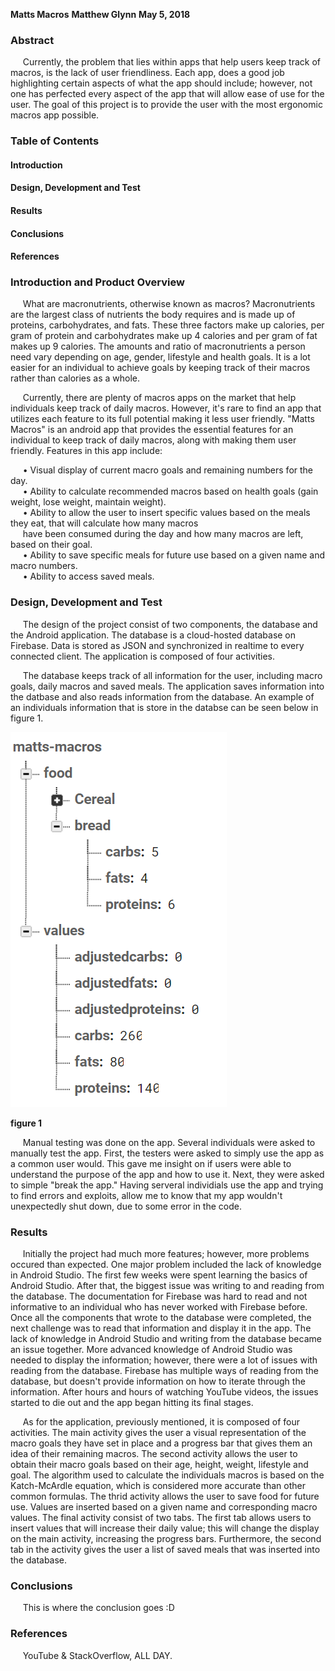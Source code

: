 **Matts Macros**
**Matthew Glynn**
**May 5, 2018**

### Abstract
&nbsp;&nbsp;&nbsp;&nbsp; Currently, the problem that lies within apps that help users keep track of macros, is the lack of user friendliness. Each app, does a good job highlighting certain aspects of what the app should include; however, not one has perfected every aspect of the app that will allow ease of use for the user. The goal of this project is to provide the user with the most ergonomic macros app possible.


### Table of Contents
#### Introduction
#### Design, Development and Test
#### Results
#### Conclusions
#### References


### Introduction and Product Overview
&nbsp;&nbsp;&nbsp;&nbsp; What are macronutrients, otherwise known as macros? Macronutrients are the largest class of nutrients the body requires and is made up of proteins, carbohydrates, and fats. These three factors make up calories, per gram of protein and carbohydrates make up 4 calories and per gram of fat makes up 9 calories. The amounts and ratio of macronutrients a person need vary depending on age, gender, lifestyle and health goals. It is a lot easier for an individual to achieve goals by keeping track of their macros rather than calories as a whole.  

&nbsp;&nbsp;&nbsp;&nbsp; Currently, there are plenty of macros apps on the market that help individuals keep track of daily macros. However, it's rare to find an app that utilizes each feature to its full potential making it less user friendly. "Matts Macros" is an android app that provides the essential features for an individual to keep track of daily macros, along with making them user friendly. Features in this app include:

&nbsp;&nbsp;&nbsp;&nbsp; •	Visual display of current macro goals and remaining numbers for the day.   
&nbsp;&nbsp;&nbsp;&nbsp; •	Ability to calculate recommended macros based on health goals (gain weight, lose weight, maintain weight).   
&nbsp;&nbsp;&nbsp;&nbsp; •	Ability to allow the user to insert specific values based on the meals they eat, that will calculate how many macros  
&nbsp;&nbsp;&nbsp;&nbsp; have been consumed during the day and how many macros are left, based on their goal.   
&nbsp;&nbsp;&nbsp;&nbsp; •	Ability to save specific meals for future use based on a given name and macro numbers.  
&nbsp;&nbsp;&nbsp;&nbsp; •	Ability to access saved meals. 

### Design, Development and Test
&nbsp;&nbsp;&nbsp;&nbsp; The design of the project consist of two components, the database and the Android application. The database is a cloud-hosted database on Firebase. Data is stored as JSON and synchronized in realtime to every connected client. The application is composed of four activities.

&nbsp;&nbsp;&nbsp;&nbsp;    The database keeps track of all information for the user, including macro goals, daily macros and saved meals. The application saves information into the datbase and also reads information from the database. An example of an individuals information that is store in the databse can be seen below in figure 1. 

![Database Photo](https://github.com/glynnmd/CapstoneProject/blob/master/Database.png)

**figure 1**

&nbsp;&nbsp;&nbsp;&nbsp;    Manual testing was done on the app. Several individuals were asked to manually test the app. First, the testers were asked to simply use the app as a common user would. This gave me insight on if users were able to understand the purpose of the app and how to use it. Next, they were asked to simple "break the app." Having serveral individials use the app and trying to find errors and exploits, allow me to know that my app wouldn't unexpectedly shut down, due to some error in the code. 




### Results
&nbsp;&nbsp;&nbsp;&nbsp; Initially the project had much more features; however, more problems occured than expected. One major problem included the lack of knowledge in Android Studio. The first few weeks were spent learning the basics of Android Studio. After that, the biggest issue was writing to and reading from the database. The documentation for Firebase was hard to read and not informative to an individual who has never worked with Firebase before. Once all the components that wrote to the database were completed, the next challenge was to read that information and display it in the app. The lack of knowledge in Android Studio and writing from the database became an issue together. More advanced knowledge of Android Studio was needed to display the information; however, there were a lot of issues with reading from the database. Firebase has multiple ways of reading from the database, but doesn't provide information on how to iterate through the information. After hours and hours of watching YouTube videos, the issues started to die out and the app began hitting its final stages. 

&nbsp;&nbsp;&nbsp;&nbsp; As for the application, previously mentioned, it is composed of four activities. The main activity gives the user a visual representation of the macro goals they have set in place and a progress bar that gives them an idea of their remaining macros. The second activity allows the user to obtain their macro goals based on their age, height, weight, lifestyle and goal. The algorithm used to calculate the individuals macros is based on the Katch-McArdle equation, which is considered more accurate than other common formulas. The thrid activity allows the user to save food for future use. Values are inserted based on a given name and corresponding macro values. The final activity consist of two tabs. The first tab allows users to insert values that will increase their daily value; this will change the display on the main activity, increasing the progress bars. Furthermore, the second tab in the activity gives the user a list of saved meals that was inserted into the database. 


### Conclusions
&nbsp;&nbsp;&nbsp;&nbsp; This is where the conclusion goes :D


### References
&nbsp;&nbsp;&nbsp;&nbsp; YouTube & StackOverflow, ALL DAY. 

